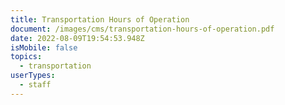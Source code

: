 ```yaml
---
title: Transportation Hours of Operation
document: /images/cms/transportation-hours-of-operation.pdf
date: 2022-08-09T19:54:53.948Z
isMobile: false
topics:
  - transportation
userTypes:
  - staff
---
```

